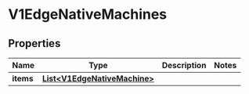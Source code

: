 # V1EdgeNativeMachines

## Properties
Name | Type | Description | Notes
------------ | ------------- | ------------- | -------------
**items** | [**List&lt;V1EdgeNativeMachine&gt;**](V1EdgeNativeMachine.md) |  | 
